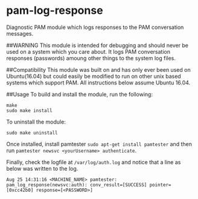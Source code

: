 # pam-log-response
Diagnostic PAM module which logs responses to the PAM conversation messages.

##WARNING
This module is intended for debugging and should never be used on a system which you care about. It logs PAM conversation responses (passwords) amoung other things to the system log files.

##Compatibility
This module was built on and has only ever been used on Ubuntu(16.04) but could easily be modified to run on other unix based systems which support PAM. All instructions below assume Ubuntu 16.04.

##Usage
To build and install the module, run the following:
```
make
sudo make install
```
To uninstall the module:
```
sudo make uninstall
```

Once installed, install pamtester `sudo apt-get install pamtester` and then run `pamtester newsvc <yourUsername> authenticate`.

Finally, check the logfile at `/var/log/auth.log` and notice that a line as below was written to the log.
```
Aug 25 14:31:16 <MACHINE_NAME> pamtester: pam_log_response(newsvc:auth): conv_result=[SUCCESS] pointer=[0xcc42b0] response=[<PASSWORD>]
```

